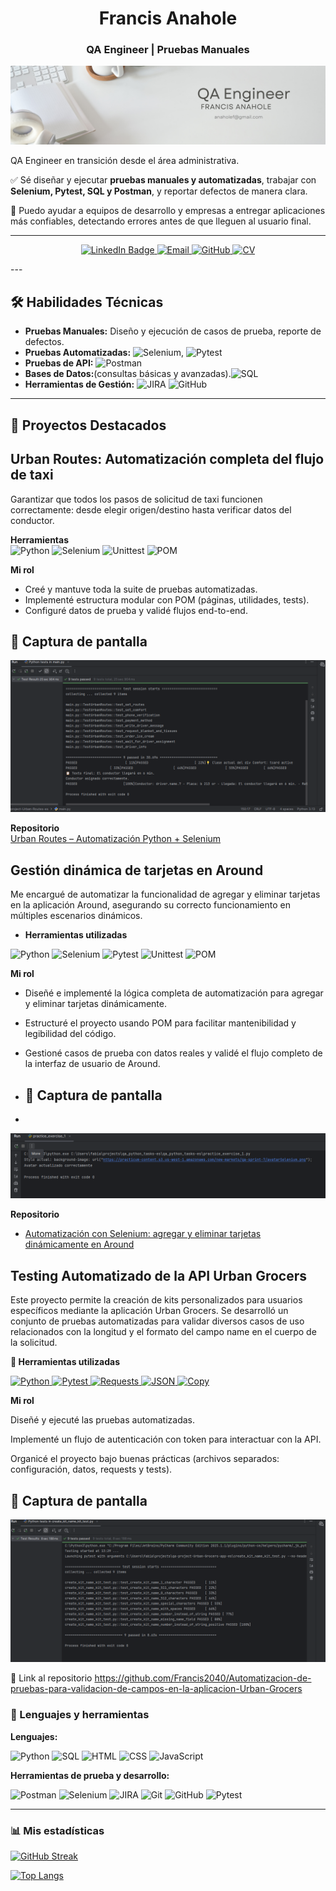 <h1 align="center">Francis Anahole</h1>
<h3 align="center">QA Engineer | Pruebas Manuales</h3>

<div id="header" align="center">
  <img decoding="async" src="https://github.com/Francis2040/Francis2040/blob/main/banner.png/Banner.png" width="800"/>
</div>

QA Engineer en transición desde el área administrativa.

✅ Sé diseñar y ejecutar **pruebas manuales y automatizadas**, trabajar con **Selenium, Pytest, SQL y Postman**, y reportar defectos de manera clara.  

🚀 Puedo ayudar a equipos de desarrollo y empresas a entregar aplicaciones más confiables, detectando errores antes de que lleguen al usuario final. 

---
<p align="center">
  <a href="https://www.linkedin.com/in/francis-anahole/">
    <img src="https://img.shields.io/badge/LinkedIn-0077B5?style=for-the-badge&logo=linkedin&logoColor=white" alt="LinkedIn Badge"/>
  </a>
  <a href="mailto:anaholef@gmail.com">
    <img src="https://img.shields.io/badge/Email-%23D14836.svg?style=for-the-badge&logo=gmail&logoColor=white" alt="Email"/>
  </a>
  <a href="https://github.com/FrancisAnahole">
    <img src="https://img.shields.io/badge/GitHub-%23121011.svg?style=for-the-badge&logo=github&logoColor=white" alt="GitHub"/>
  </a>
  <a href="https://drive.google.com/tu-link-de-cv" target="_blank">
    <a href="https://docs.google.com/document/d/1KdWM7GDKW3WIpNjrB0evANzvv2nJyfM6loEG8tImsXI/edit?usp=sharing" target="_blank">
  <img src="https://img.shields.io/badge/CV-%230A66C2.svg?style=for-the-badge&logo=googledrive&logoColor=white" alt="CV"/>
</a>
</p>
---

## 🛠️ Habilidades Técnicas

- **Pruebas Manuales:** Diseño y ejecución de casos de prueba, reporte de defectos.  
- **Pruebas Automatizadas:** ![Selenium](https://img.shields.io/badge/Selenium-43B02A?style=for-the-badge&logo=selenium&logoColor=white), <img src="https://img.shields.io/badge/Pytest-0A9EDC?style=for-the-badge&logo=pytest&logoColor=white" alt="Pytest"/>  
- **Pruebas de API:** ![Postman](https://img.shields.io/badge/Postman-FF6C37?style=for-the-badge&logo=postman&logoColor=white)
- **Bases de Datos:**(consultas básicas y avanzadas).![SQL](https://img.shields.io/badge/SQL-003B57?style=for-the-badge&logo=sqlite&logoColor=white)
- **Herramientas de Gestión:** ![JIRA](https://img.shields.io/badge/JIRA-0052CC?style=for-the-badge&logo=jira&logoColor=white) ![GitHub](https://img.shields.io/badge/GitHub-181717?style=for-the-badge&logo=github&logoColor=white)

---
## 📂 Proyectos Destacados

##  Urban Routes: Automatización completa del flujo de taxi

Garantizar que todos los pasos de solicitud de taxi funcionen correctamente: desde elegir origen/destino hasta verificar datos del conductor.

**Herramientas**  
![Python](https://img.shields.io/badge/Python-3776AB?style=for-the-badge&logo=python&logoColor=white)
![Selenium](https://img.shields.io/badge/Selenium-43B02A?style=for-the-badge&logo=selenium&logoColor=white)
  <img src="https://img.shields.io/badge/Unittest-FFCA28?style=for-the-badge&logo=python&logoColor=black" alt="Unittest"/>
  <img src="https://img.shields.io/badge/Page%20Object%20Model-POM-blue?style=for-the-badge" alt="POM"/>
</p>

**Mi rol**  
- Creé y mantuve toda la suite de pruebas automatizadas.  
- Implementé estructura modular con POM (páginas, utilidades, tests).  
- Configuré datos de prueba y validé flujos end-to-end.

## 📸 Captura de pantalla

![Vista previa](https://raw.githubusercontent.com/Francis2040/Francis2040/main/Captura%20de%20pantalla%202025-08-18%20133513.png)

**Repositorio**  
[Urban Routes – Automatización Python + Selenium](https://github.com/Francis2040/UrbanRoutes_Automatizacion_Python_Selenium)

##  Gestión dinámica de tarjetas en Around
Me encargué de automatizar la funcionalidad de agregar y eliminar tarjetas en la aplicación Around, asegurando su correcto funcionamiento en múltiples escenarios dinámicos.

- **Herramientas utilizadas**  

<p align="left">
  <img src="https://img.shields.io/badge/Python-3776AB?style=for-the-badge&logo=python&logoColor=white" alt="Python"/>
  <img src="https://img.shields.io/badge/Selenium-43B02A?style=for-the-badge&logo=selenium&logoColor=white" alt="Selenium"/>
  <img src="https://img.shields.io/badge/Pytest-0A9EDC?style=for-the-badge&logo=pytest&logoColor=white" alt="Pytest"/>
  <img src="https://img.shields.io/badge/Unittest-FFCA28?style=for-the-badge&logo=python&logoColor=black" alt="Unittest"/>
  <img src="https://img.shields.io/badge/Page%20Object%20Model-POM-blue?style=for-the-badge" alt="POM"/>
</p>

 **Mi rol**
- Diseñé e implementé la lógica completa de automatización para agregar y eliminar tarjetas dinámicamente.  
- Estructuré el proyecto usando POM para facilitar mantenibilidad y legibilidad del código.  
- Gestioné casos de prueba con datos reales y validé el flujo completo de la interfaz de usuario de Around.

- ## 📸 Captura de pantalla
- 
![Vista previa](https://github.com/Francis2040/Francis2040/blob/main/Captura%20de%20pantalla%202025-08-18%20135207.png)

**Repositorio**  
- [Automatización con Selenium: agregar y eliminar tarjetas dinámicamente en Around](https://github.com/Francis2040/Automatizacion-con-Selenium-para-agregar-y-eliminar-tarjetas-dinamicamente-en-la-aplicacion-Around)

## Testing Automatizado de la API Urban Grocers

Este proyecto permite la creación de kits personalizados para usuarios específicos mediante la aplicación Urban Grocers. Se desarrolló un conjunto de pruebas automatizadas para validar diversos casos de uso relacionados con la longitud y el formato del campo name en el cuerpo de la solicitud.

**🔧 Herramientas utilizadas**

<p align="left">
  <a href="https://www.python.org/" target="_blank">
    <img alt="Python" src="https://img.shields.io/badge/Python-3776AB?logo=python&logoColor=white&style=for-the-badge">
  </a>

  <a href="https://docs.pytest.org/" target="_blank">
    <img alt="Pytest" src="https://img.shields.io/badge/Pytest-0A9EDC?logo=pytest&logoColor=white&style=for-the-badge">
  </a>

  <a href="https://requests.readthedocs.io/" target="_blank">
    <img alt="Requests" src="https://img.shields.io/badge/Requests-20232A?logo=python&logoColor=white&style=for-the-badge">
  </a>

  <a href="https://www.json.org/json-en.html" target="_blank">
    <img alt="JSON" src="https://img.shields.io/badge/JSON-000000?logo=json&logoColor=white&style=for-the-badge">
  </a>

  <a href="https://docs.python.org/3/library/copy.html" target="_blank">
    <img alt="Copy" src="https://img.shields.io/badge/Copy%20Module-FFDD00?logo=python&logoColor=black&style=for-the-badge">
  </a>
</p>

**Mi rol**

Diseñé y ejecuté las pruebas automatizadas.

Implementé un flujo de autenticación con token para interactuar con la API.

Organicé el proyecto bajo buenas prácticas (archivos separados: configuración, datos, requests y tests).

## 📸 Captura de pantalla

![Vista previa](https://github.com/Francis2040/Francis2040/blob/main/Captura%20de%20pantalla%202025-08-18%20133014.png)

🔗 Link al repositorio
https://github.com/Francis2040/Automatizacion-de-pruebas-para-validacion-de-campos-en-la-aplicacion-Urban-Grocers


### 🧪 Lenguajes y herramientas

**Lenguajes:**

![Python](https://img.shields.io/badge/Python-3776AB?style=for-the-badge&logo=python&logoColor=white)
![SQL](https://img.shields.io/badge/SQL-003B57?style=for-the-badge&logo=sqlite&logoColor=white)
![HTML](https://img.shields.io/badge/HTML-E34F26?style=for-the-badge&logo=html5&logoColor=white)
![CSS](https://img.shields.io/badge/CSS-1572B6?style=for-the-badge&logo=css3&logoColor=white)
![JavaScript](https://img.shields.io/badge/JavaScript-F7DF1E?style=for-the-badge&logo=javascript&logoColor=black)

**Herramientas de prueba y desarrollo:**

![Postman](https://img.shields.io/badge/Postman-FF6C37?style=for-the-badge&logo=postman&logoColor=white)
![Selenium](https://img.shields.io/badge/Selenium-43B02A?style=for-the-badge&logo=selenium&logoColor=white)
![JIRA](https://img.shields.io/badge/JIRA-0052CC?style=for-the-badge&logo=jira&logoColor=white)
![Git](https://img.shields.io/badge/Git-F05032?style=for-the-badge&logo=git&logoColor=white)
![GitHub](https://img.shields.io/badge/GitHub-181717?style=for-the-badge&logo=github&logoColor=white)
![Pytest](https://img.shields.io/badge/Pytest-0A9EDC?style=for-the-badge&logo=python&logoColor=white)

---
### :bar_chart: Mis estadísticas

[![GitHub Streak](http://github-readme-streak-stats.herokuapp.com?user=Francis2040&theme=dark&background=000000)](https://git.io/streak-stats)

[![Top Langs](https://github-readme-stats.vercel.app/api/top-langs/?username=Francis2040&layout=compact&theme=vision-friendly-dark)](https://github.com/anuraghazra/github-readme-stats)
